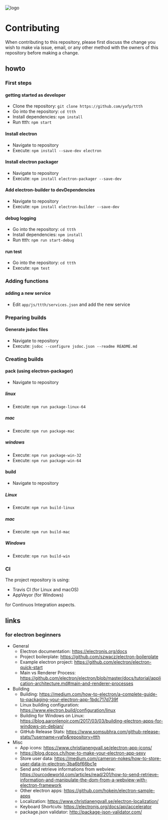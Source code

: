 ![logo](https://raw.githubusercontent.com/yafp/ttth/master/.github/logo/128x128.png)

# Contributing

When contributing to this repository, please first discuss the change you wish to make via issue,
email, or any other method with the owners of this repository before making a change.



## howto

### First steps

#### getting started as developer
* Clone the repository: ```git clone https://github.com/yafp/ttth```
* Go into the repository: ```cd ttth```
* Install dependencies: ```npm install```
* Run ttth: ```npm start```

#### Install electron
* Navigate to repository
* Execute: ```npm install --save-dev electron```

#### Install electron packager
* Navigate to repository
* Execute: ```npm install electron-packager --save-dev```

#### Add electron-builder to devDependencies
* Navigate to repository
* Execute: ```npm install electron-builder --save-dev```

#### debug logging
* Go into the repository: ```cd ttth```
* Install dependencies: ```npm install```
* Run ttth: ```npm run start-debug```


#### run test
* Go into the repository: ```cd ttth```
* Execute: ```npm test```


### Adding functions

#### adding a new service
* Edit ```app/js/ttth/services.json``` and add the new service


### Preparing builds

#### Generate jsdoc files
* Navigate to repository
* Execute: ```jsdoc --configure jsdoc.json --readme README.md```



### Creating builds

#### pack (using electron-packager)
* Navigate to repository

##### linux
* Execute: ```npm run package-linux-64```

##### mac
* Execute: ```npm run package-mac```

##### windows
* Execute: ```npm run package-win-32```
* Execute: ```npm run package-win-64```


#### build
* Navigate to repository

##### Linux
* Execute: ```npm run build-linux```

##### mac
* Execute: ```npm run build-mac```

##### Windows
* Execute: ```npm run build-win```


### CI
The project repository is using:

* Travis CI (for Linux and macOS)
* AppVeyor (for Windows)

for Continuos Integration aspects.


## links
### for electron beginners
* General
  * Electron documentation: https://electronjs.org/docs
  * Project boilerplate: https://github.com/szwacz/electron-boilerplate
  * Example electron project: https://github.com/electron/electron-quick-start
  * Main vs Renderer Process: https://github.com/electron/electron/blob/master/docs/tutorial/application-architecture.md#main-and-renderer-processes
* Building
  * Building: https://medium.com/how-to-electron/a-complete-guide-to-packaging-your-electron-app-1bdc717d739f
  * Linux building configuration: https://www.electron.build/configuration/linux
  * Building for Windows on Linux: https://blog.aaronlenoir.com/2017/03/03/building-electron-apps-for-windows-on-debian/
  * GitHub Release Stats: https://www.somsubhra.com/github-release-stats/?username=yafp&repository=ttth
* Misc
  * App icons: https://www.christianengvall.se/electron-app-icons/
  * https://blog.dcpos.ch/how-to-make-your-electron-app-sexy
  * Store user data: https://medium.com/cameron-nokes/how-to-store-user-data-in-electron-3ba6bf66bc1e
  * Send and retrieve informations from webview: https://ourcodeworld.com/articles/read/201/how-to-send-retrieve-information-and-manipulate-the-dom-from-a-webview-with-electron-framework
  * Other electron apps: https://github.com/hokein/electron-sample-apps
  * Localization: https://www.christianengvall.se/electron-localization/
  * Keyboard Shortcuts: https://electronjs.org/docs/api/accelerator
  * package.json validator: http://package-json-validator.com/
